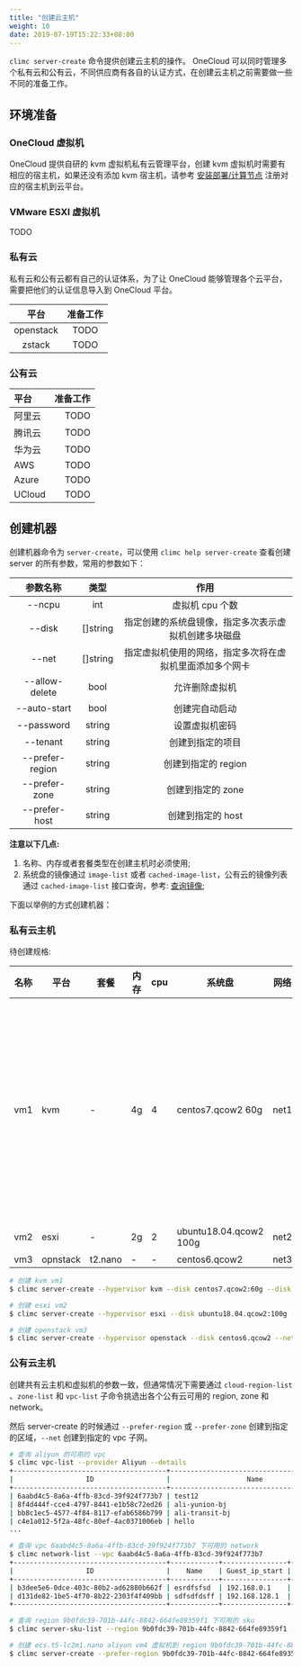 ```yaml
---
title: "创建云主机"
weight: 10
date: 2019-07-19T15:22:33+08:00
---
```


`climc server-create` 命令提供创建云主机的操作。 OneCloud 可以同时管理多个私有云和公有云，不同供应商有各自的认证方式，在创建云主机之前需要做一些不同的准备工作。


## 环境准备

### OneCloud 虚拟机

OneCloud 提供自研的 kvm 虚拟机私有云管理平台，创建 kvm 虚拟机时需要有相应的宿主机，如果还没有添加 kvm 宿主机，请参考 [安装部署/计算节点](/setup/host/) 注册对应的宿主机到云平台。

### VMware ESXI 虚拟机

TODO

### 私有云

私有云和公有云都有自己的认证体系，为了让 OneCloud 能够管理各个云平台，需要把他们的认证信息导入到 OneCloud 平台。

| 平台      | 准备工作 |
|:---------:|:--------:|
| openstack | TODO     |
| zstack    | TODO     |

### 公有云

| 平台   | 准备工作 |
|:-------|---------:|
| 阿里云 | TODO     |
| 腾讯云 | TODO     |
| 华为云 | TODO     |
| AWS    | TODO     |
| Azure  | TODO     |
| UCloud | TODO     |

## 创建机器

创建机器命令为 `server-create`，可以使用 `climc help server-create` 查看创建 server 的所有参数，常用的参数如下：

|     参数名称    |   类型   |                           作用                           |
|:---------------:|:--------:|:--------------------------------------------------------:|
|      --ncpu     |    int   |                      虚拟机 cpu 个数                     |
|      --disk     | []string |   指定创建的系统盘镜像，指定多次表示虚拟机创建多块磁盘   |
|      --net      | []string | 指定虚拟机使用的网络，指定多次将在虚拟机里面添加多个网卡 |
|  --allow-delete |   bool   |                      允许删除虚拟机                      |
|   --auto-start  |   bool   |                      创建完自动启动                      |
|    --password   |  string  |                      设置虚拟机密码                      |
|     --tenant    |  string  |                     创建到指定的项目                     |
| --prefer-region |  string  |                    创建到指定的 region                   |
|  --prefer-zone  |  string  |                     创建到指定的 zone                    |
|  --prefer-host  |  string  |                     创建到指定的 host                    |


**注意以下几点:**

1. 名称、内存或者套餐类型在创建主机时必须使用;
2. 系统盘的镜像通过 `image-list` 或者 `cached-image-list`，公有云的镜像列表通过 `cached-image-list` 接口查询，参考: [查询镜像](/howto/image/query/);

下面以举例的方式创建机器：

### 私有云主机

待创建规格:

| 名称 | 平台     | 套餐    | 内存 | cpu | 系统盘                 | 网络 | 其他                                                                           |
|------|----------|---------|------|-----|------------------------|------|--------------------------------------------------------------------------------|
| vm1  | kvm      | -       | 4g   | 4   | centos7.qcow2 60g      | net1 | 2块数据盘， 一块100g ext4 挂载到 /opt，另外一块 50g xfs 挂载到 /data; 自动启动 |
| vm2  | esxi     | -       | 2g   | 2   | ubuntu18.04.qcow2 100g | net2 | 允许删除                                                                       |
| vm3  | opnstack | t2.nano | -    | -   | centos6.qcow2          | net3 | -                                                                              |

```bash
# 创建 kvm vm1
$ climc server-create --hypervisor kvm --disk centos7.qcow2:60g --disk 100g:ext4:/opt --disk 50g:xfs:/data --ncpu 4 --net net1 --auto-start vm1 4g

# 创建 esxi vm2
$ climc server-create --hypervisor esxi --disk ubuntu18.04.qcow2:100g --net net2 --ncpu 2 --allow-delete vm2 2g

# 创建 openstack vm3
$ climc server-create --hypervisor openstack --disk centos6.qcow2 --net net3 vm3 t2.nano
```

### 公有云主机

创建共有云主机和虚拟机的参数一致，但通常情况下需要通过 `cloud-region-list` 、`zone-list` 和 `vpc-list` 子命令挑选出各个公有云可用的 region, zone 和 network。

然后 server-create 的时候通过 `--prefer-region` 或 `--prefer-zone` 创建到指定的区域，`--net` 创建到指定的 vpc 子网。

```bash
# 查询 aliyun 的可用的 vpc
$ climc vpc-list --provider Aliyun --details
+--------------------------------------+-------------------------------------------+---------+-----------+--------------------------------------+------------+----------------+------------------------+
|                  ID                  |                   Name                    | Enabled |  Status   |            Cloudregion_Id            | Is_default |   Cidr_Block   |         Region         |
+--------------------------------------+-------------------------------------------+---------+-----------+--------------------------------------+------------+----------------+------------------------+
| 6aabd4c5-8a6a-4ffb-83cd-39f924f773b7 | test12                                    | false   | available | 9b0fdc39-701b-44fc-8842-664fe89359f1 | false      | 192.168.0.0/16 | 阿里云 华北2（北京）   |
| 8f4d444f-cce4-4797-8441-e1b58c72ed26 | ali-yunion-bj                             | false   | available | 9b0fdc39-701b-44fc-8842-664fe89359f1 | true       | 172.17.0.0/16  | 阿里云 华北2（北京）   |
| bb8c1ec5-4577-4f84-8117-efab6586b799 | ali-transit-bj                            | false   | available | 9b0fdc39-701b-44fc-8842-664fe89359f1 | false      | 10.0.0.0/8     | 阿里云 华北2（北京）   |
| c4e1a012-5f2a-48fc-80ef-4ac0371006eb | hello                                     | false   | available | dbbfea2f-8bf4-4676-8036-4ad6f6e6b1ea | false      | 10.0.0.0/8     | 阿里云 阿联酋（迪拜）  |
...

# 查询 vpc 6aabd4c5-8a6a-4ffb-83cd-39f924f773b7 下可用的 network
$ climc network-list --vpc 6aabd4c5-8a6a-4ffb-83cd-39f924f773b7
+--------------------------------------+------------+----------------+-----------------+---------------+--------------------------------------+-----------+--------------+-----------------+-------------+-----------+
|                  ID                  |    Name    | Guest_ip_start |  Guest_ip_end   | Guest_ip_mask |               wire_id                | is_public | public_scope |  guest_gateway  | server_type |  Status   |
+--------------------------------------+------------+----------------+-----------------+---------------+--------------------------------------+-----------+--------------+-----------------+-------------+-----------+
| b3dee5e6-0dce-403c-80b2-ad62880b662f | esrdfsfsd  | 192.168.0.1    | 192.168.127.252 | 17            | a421934d-9cb4-4163-85b9-ad0038e9cb89 | true      | system       | 192.168.127.254 | guest       | available |
| d131de82-1be5-4f70-8b22-2303f4f409bb | sdfsdfdsff | 192.168.128.1  | 192.168.255.252 | 17            | 8ccdbe42-0c62-456f-842d-bc279a5c2786 | true      | system       | 192.168.255.254 | guest       | available |
+--------------------------------------+------------+----------------+-----------------+---------------+--------------------------------------+-----------+--------------+-----------------+-------------+-----------+

# 查询 region 9b0fdc39-701b-44fc-8842-664fe89359f1 下可用的 sku
$ climc server-sku-list --region 9b0fdc39-701b-44fc-8842-664fe89359f1 --provider Aliyun

# 创建 ecs.t5-lc2m1.nano aliyun vm4 虚拟机到 region 9b0fdc39-701b-44fc-8842-664fe89359f1 的子网 b3dee5e6-0dce-403c-80b2-ad62880b662f
$ climc server-create --prefer-region 9b0fdc39-701b-44fc-8842-664fe89359f1 vm4 --hypervisor aliyun --net b3dee5e6-0dce-403c-80b2-ad62880b662f vm4 ecs.t5-lc2m1.nano
```
